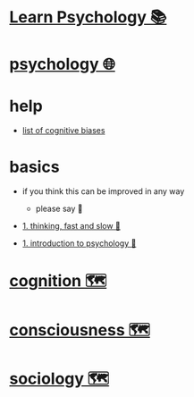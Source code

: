 # [Learn Psychology 📚](https://my.mindnode.com/cmk4fh551FmyBm5Eg3vAbj9zruxk3W41XNreG4vy)

# [psychology 🌐](http://www.wikiwand.com/en/Psychology)


# help


- [list of cognitive biases](http://rationalwiki.org/wiki/List_of_cognitive_biases)


# basics

- if you think this can be improved in any way  
	- please say 💙


- [1. thinking, fast and slow 📕](https://www.goodreads.com/book/show/11468377-thinking-fast-and-slow)

- [1. introduction to psychology 📝](https://ocw.mit.edu/courses/brain-and-cognitive-sciences/9-00-introduction-to-psychology-fall-2004/)


# [cognition 🗺️](https://my.mindnode.com/QPRgXSbRCgrkyBSD1xsSH3NPzptQxzwg2XUm34cG)


# [consciousness 🗺️](https://my.mindnode.com/LWuYxsB4TRnH49YymTXqkJQuzpUV8MjembJ4mBMs)


# [sociology 🗺️](https://my.mindnode.com/38xdymstFenYg42fspf3icKagEQ4LyyarXtgiohG)

